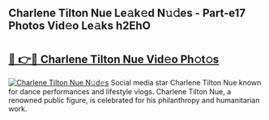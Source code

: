 ## Charlene Tilton Nue Le𝚊k𝚎d N𝚞𝚍es - Part-e17 Photos Vid𝚎o Le𝚊ks h2EhO

# <h2><a href="http://fba66v.evod.top/?m=Charlene+Tilton+Nue">🔗 👉🔴 Charlene Tilton Nue Vid𝚎o Ph𝚘t𝚘s</a></h2>

[![Charlene Tilton Nue N𝚞d𝚎s](https://i.imgur.com/8V9OHl7.gif)](http://fba66v.evod.top/?m=Charlene+Tilton+Nue)
Social media star Charlene Tilton Nue known for dance performances and lifestyle vlogs. Charlene Tilton Nue, a renowned public figure, is celebrated for his philanthropy and humanitarian work. 
